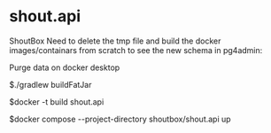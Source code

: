 # shout.api
ShoutBox
Need to delete the tmp file and build the docker images/containars from scratch to see the new schema in pg4admin:

Purge data on docker desktop

$./gradlew buildFatJar

$docker -t build shout.api

$docker compose --project-directory shoutbox/shout.api up
